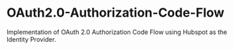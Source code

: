 # OAuth2.0-Authorization-Code-Flow
Implementation of OAuth 2.0 Authorization Code Flow using Hubspot as the Identity Provider.
